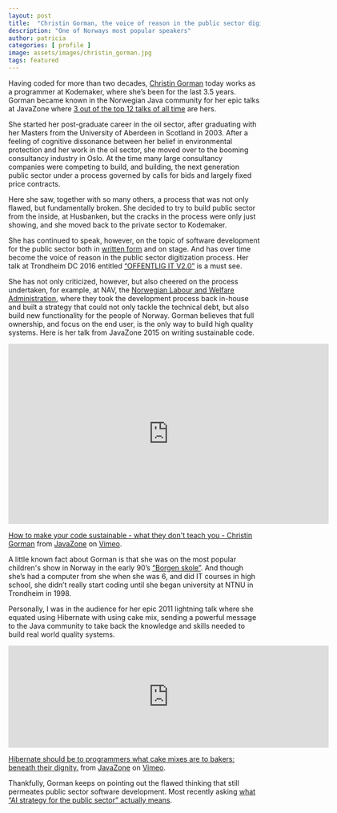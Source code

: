 ```yaml
---
layout: post
title:  "Christin Gorman, the voice of reason in the public sector digitization process"
description: "One of Norways most popular speakers"
author: patricia
categories: [ profile ]
image: assets/images/christin_gorman.jpg
tags: featured
---
```

Having coded for more than two decades, [Christin Gorman][5] today works as a programmer at Kodemaker, where she’s been for the last 3.5 years. Gorman became known in the Norwegian Java community for her epic talks at JavaZone where [3 out of the top 12 talks of all time][1] are hers. 

She started her post-graduate career in the oil sector, after graduating with her Masters from the University of Aberdeen in Scotland in 2003. After a feeling of cognitive dissonance between her belief in environmental protection and her work in the oil sector, she moved over to the booming consultancy industry in Oslo. At the time many large consultancy companies were competing to build, and building, the next generation public sector under a process governed by calls for bids and largely fixed price contracts.

Here she saw, together with so many others, a process that was not only flawed, but fundamentally broken. She decided to try to build public sector from the inside, at Husbanken, but the cracks in the process were only just showing, and she moved back to the private sector to Kodemaker. 

She has continued to speak, however, on the topic of software development for the public sector both in [written form][4] and on stage. And has over time become the voice of reason in the public sector digitization process. Her talk at Trondheim DC 2016 entitled [“OFFENTLIG IT V2.0”][8] is a must see.

She has not only criticized, however, but also cheered on the process undertaken, for example, at NAV, the [Norwegian Labour and Welfare Administration][6], where they took the development process back in-house and built a strategy that could not only tackle the technical debt, but also build new functionality for the people of Norway. Gorman believes that full ownership, and focus on the end user, is the only way to build high quality systems. Here is her talk from JavaZone 2015 on writing sustainable code.

<iframe src="https://player.vimeo.com/video/138774243?color=ff9933&portrait=0" width="640" height="360" frameborder="0" allow="autoplay; fullscreen" allowfullscreen></iframe>
<p><a href="https://vimeo.com/138774243">How to make your code sustainable - what they don&#039;t teach you - Christin Gorman</a> from <a href="https://vimeo.com/javazone">JavaZone</a> on <a href="https://vimeo.com">Vimeo</a>.</p>

A little known fact about Gorman is that she was on the most popular children's show in Norway in the early 90’s [“Borgen skole”][3]. And though she’s had a computer from she when she was 6, and did IT courses in high school, she didn’t really start coding until she began university at NTNU in Trondheim in 1998.

Personally, I was in the audience for her epic 2011 lightning talk where she equated using Hibernate with using cake mix, sending a powerful message to the Java community to take back the knowledge and skills needed to build real world quality systems.

<iframe src="https://player.vimeo.com/video/28885655?color=ff9933&portrait=0" width="640" height="204" frameborder="0" allow="autoplay; fullscreen" allowfullscreen></iframe>
<p><a href="https://vimeo.com/28885655">Hibernate should be to programmers what cake mixes are to bakers: beneath their dignity.</a> from <a href="https://vimeo.com/javazone">JavaZone</a> on <a href="https://vimeo.com">Vimeo</a>.</p>

Thankfully, Gorman keeps on pointing out the flawed thinking that still permeates public sector software development. Most recently asking [what “AI strategy for the public sector” actually means][7].

[1]: https://vimeo.com/javazone/videos/sort:plays/format:thumbnail
[2]: https://vimeo.com/189664989
[3]: https://tv.nrk.no/serie/borgen-skole/sesong/3/episode/4/avspiller
[4]: https://qristin.wordpress.com/2015/05/10/hvem-og-hva-er-det-vi-kjemper-imot/
[5]: https://kranglefant.tumblr.com
[6]: https://en.wikipedia.org/wiki/Norwegian_Labour_and_Welfare_Administration
[7]: https://twitter.com/ChristinGorman/status/1109385328127852545
[8]: https://vimeo.com/189664989
